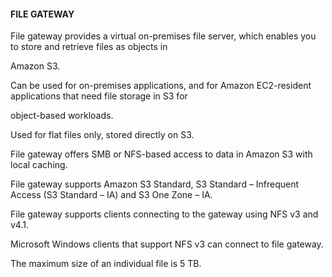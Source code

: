#### FILE GATEWAY

File gateway provides a virtual on-premises file server, which enables you to
store and retrieve files as objects in

Amazon S3.

Can be used for on-premises applications, and for Amazon EC2-resident
applications that need file storage in S3 for

object-based workloads.

Used for flat files only, stored directly on S3.

File gateway offers SMB or NFS-based access to data in Amazon S3 with local
caching.

File gateway supports Amazon S3 Standard, S3 Standard – Infrequent Access (S3
Standard – IA) and S3 One Zone – IA.

File gateway supports clients connecting to the gateway using NFS v3 and v4.1.

Microsoft Windows clients that support NFS v3 can connect to file gateway.

The maximum size of an individual file is 5 TB.

